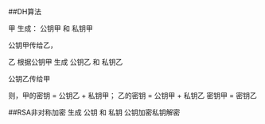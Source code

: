 ##DH算法

甲 生成： 公钥甲 和 私钥甲

公钥甲传给乙，

乙 根据公钥甲 生成 公钥乙 和 私钥乙

公钥乙传给甲

则，甲的密钥 = 公钥乙 + 私钥甲；
    乙的密钥 = 公钥甲 + 私钥乙
    密钥甲 = 密钥乙
    
##RSA非对称加密
生成 公钥 和 私钥
公钥加密私钥解密